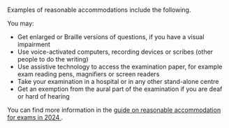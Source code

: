 ###

Examples of reasonable accommodations include the following.

You may:

  * Get enlarged or Braille versions of questions, if you have a visual impairment 
  * Use voice-activated computers, recording devices or scribes (other people to do the writing) 
  * Use assistive technology to access the examination paper, for example exam reading pens, magnifiers or screen readers 
  * Take your examination in a hospital or in any other stand-alone centre 
  * Get an exemption from the aural part of the examination if you are deaf or hard of hearing 

You can find more information in the [ guide on reasonable accommodation for
exams in 2024
](https://www.examinations.ie/schools/cs_view.php?q=8c6d09cce73c974505ab3298041822ac53edef00)
.
